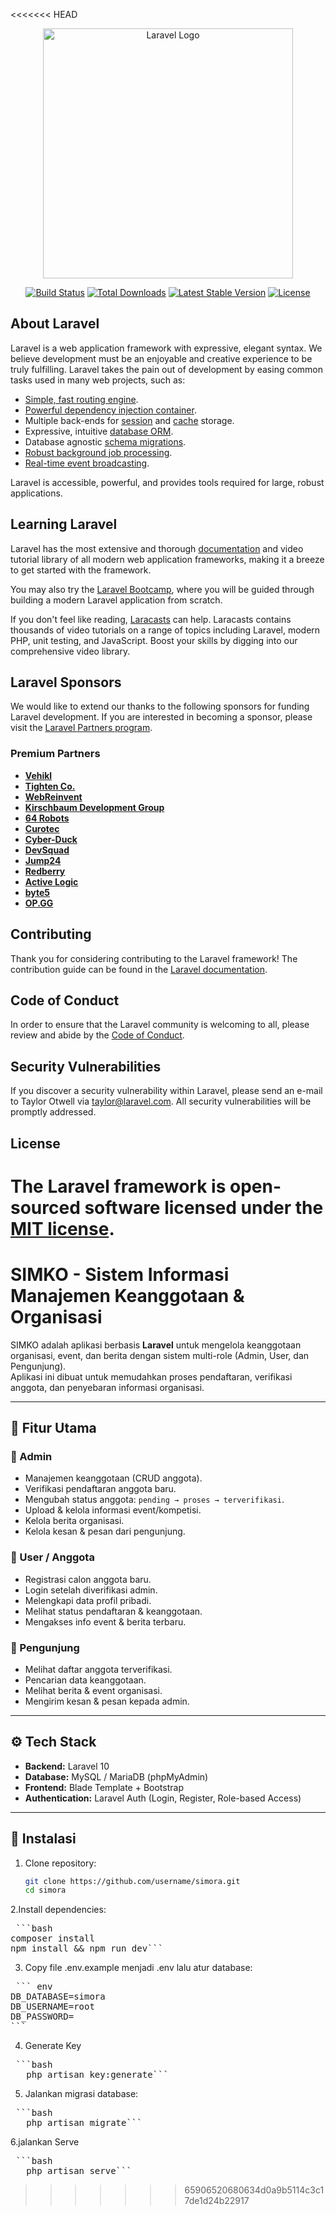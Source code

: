 <<<<<<< HEAD
<p align="center"><a href="https://laravel.com" target="_blank"><img src="https://raw.githubusercontent.com/laravel/art/master/logo-lockup/5%20SVG/2%20CMYK/1%20Full%20Color/laravel-logolockup-cmyk-red.svg" width="400" alt="Laravel Logo"></a></p>

<p align="center">
<a href="https://github.com/laravel/framework/actions"><img src="https://github.com/laravel/framework/workflows/tests/badge.svg" alt="Build Status"></a>
<a href="https://packagist.org/packages/laravel/framework"><img src="https://img.shields.io/packagist/dt/laravel/framework" alt="Total Downloads"></a>
<a href="https://packagist.org/packages/laravel/framework"><img src="https://img.shields.io/packagist/v/laravel/framework" alt="Latest Stable Version"></a>
<a href="https://packagist.org/packages/laravel/framework"><img src="https://img.shields.io/packagist/l/laravel/framework" alt="License"></a>
</p>

## About Laravel

Laravel is a web application framework with expressive, elegant syntax. We believe development must be an enjoyable and creative experience to be truly fulfilling. Laravel takes the pain out of development by easing common tasks used in many web projects, such as:

- [Simple, fast routing engine](https://laravel.com/docs/routing).
- [Powerful dependency injection container](https://laravel.com/docs/container).
- Multiple back-ends for [session](https://laravel.com/docs/session) and [cache](https://laravel.com/docs/cache) storage.
- Expressive, intuitive [database ORM](https://laravel.com/docs/eloquent).
- Database agnostic [schema migrations](https://laravel.com/docs/migrations).
- [Robust background job processing](https://laravel.com/docs/queues).
- [Real-time event broadcasting](https://laravel.com/docs/broadcasting).

Laravel is accessible, powerful, and provides tools required for large, robust applications.

## Learning Laravel

Laravel has the most extensive and thorough [documentation](https://laravel.com/docs) and video tutorial library of all modern web application frameworks, making it a breeze to get started with the framework.

You may also try the [Laravel Bootcamp](https://bootcamp.laravel.com), where you will be guided through building a modern Laravel application from scratch.

If you don't feel like reading, [Laracasts](https://laracasts.com) can help. Laracasts contains thousands of video tutorials on a range of topics including Laravel, modern PHP, unit testing, and JavaScript. Boost your skills by digging into our comprehensive video library.

## Laravel Sponsors

We would like to extend our thanks to the following sponsors for funding Laravel development. If you are interested in becoming a sponsor, please visit the [Laravel Partners program](https://partners.laravel.com).

### Premium Partners

- **[Vehikl](https://vehikl.com/)**
- **[Tighten Co.](https://tighten.co)**
- **[WebReinvent](https://webreinvent.com/)**
- **[Kirschbaum Development Group](https://kirschbaumdevelopment.com)**
- **[64 Robots](https://64robots.com)**
- **[Curotec](https://www.curotec.com/services/technologies/laravel/)**
- **[Cyber-Duck](https://cyber-duck.co.uk)**
- **[DevSquad](https://devsquad.com/hire-laravel-developers)**
- **[Jump24](https://jump24.co.uk)**
- **[Redberry](https://redberry.international/laravel/)**
- **[Active Logic](https://activelogic.com)**
- **[byte5](https://byte5.de)**
- **[OP.GG](https://op.gg)**

## Contributing

Thank you for considering contributing to the Laravel framework! The contribution guide can be found in the [Laravel documentation](https://laravel.com/docs/contributions).

## Code of Conduct

In order to ensure that the Laravel community is welcoming to all, please review and abide by the [Code of Conduct](https://laravel.com/docs/contributions#code-of-conduct).

## Security Vulnerabilities

If you discover a security vulnerability within Laravel, please send an e-mail to Taylor Otwell via [taylor@laravel.com](mailto:taylor@laravel.com). All security vulnerabilities will be promptly addressed.

## License

The Laravel framework is open-sourced software licensed under the [MIT license](https://opensource.org/licenses/MIT).
=======
# SIMKO - Sistem Informasi Manajemen Keanggotaan & Organisasi

SIMKO adalah aplikasi berbasis **Laravel** untuk mengelola keanggotaan organisasi, event, dan berita dengan sistem multi-role (Admin, User, dan Pengunjung).  
Aplikasi ini dibuat untuk memudahkan proses pendaftaran, verifikasi anggota, dan penyebaran informasi organisasi.

---

## 🚀 Fitur Utama

### 👑 Admin
- Manajemen keanggotaan (CRUD anggota).
- Verifikasi pendaftaran anggota baru.
- Mengubah status anggota: `pending → proses → terverifikasi`.
- Upload & kelola informasi event/kompetisi.
- Kelola berita organisasi.
- Kelola kesan & pesan dari pengunjung.

### 👤 User / Anggota
- Registrasi calon anggota baru.
- Login setelah diverifikasi admin.
- Melengkapi data profil pribadi.
- Melihat status pendaftaran & keanggotaan.
- Mengakses info event & berita terbaru.

### 👥 Pengunjung
- Melihat daftar anggota terverifikasi.
- Pencarian data keanggotaan.
- Melihat berita & event organisasi.
- Mengirim kesan & pesan kepada admin.

---

## ⚙️ Tech Stack
- **Backend:** Laravel 10
- **Database:** MySQL / MariaDB (phpMyAdmin)
- **Frontend:** Blade Template + Bootstrap
- **Authentication:** Laravel Auth (Login, Register, Role-based Access)

---

## 📌 Instalasi

1. Clone repository:
   ```bash
   git clone https://github.com/username/simora.git
   cd simora

2.Install dependencies:
<pre> ```bash 
composer install
npm install && npm run dev```</pre>

3. Copy file .env.example menjadi .env lalu atur database:
<pre> ``` env 
DB_DATABASE=simora
DB_USERNAME=root
DB_PASSWORD=
```</pre>
4. Generate Key
 <pre> ```bash 
   php artisan key:generate```</pre>
5. Jalankan migrasi database:
<pre> ```bash 
   php artisan migrate```</pre>

6.jalankan Serve
<pre> ```bash 
   php artisan serve```</pre>




>>>>>>> 65906520680634d0a9b5114c3c17de1d24b22917
